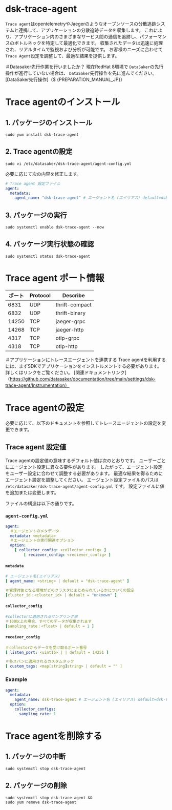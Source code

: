 # dsk-trace-agent

`Trace agent`はopentelemetryやJaegerのようなオープンソースの分散追跡システムと連携して、アプリケーションの分散追跡データを収集します。
これにより、アプリケーション内のさまざまなサービス間の通信を追跡し、パフォーマンスのボトルネックを特定して最適化できます。
収集されたデータは迅速に処理され、リアルタイムで監視および分析が可能です。
お客様のニーズに合わせて`Trace Agent`設定を調整して、最適な結果を提供します。

＃Datasaker先行作業を行いましたか？
現在RedHat 8環境で `DataSaker`の先行操作が進行していない場合は、 `DataSaker`先行操作を先に進んでください。 [DataSaker先行操作]（$ {PREPARATION_MANUAL_JP}）

# Trace agentのインストール
## 1. パッケージのインストール
```shell
sudo yum install dsk-trace-agent
```

## 2. Trace agentの設定
```shell
sudo vi /etc/datasaker/dsk-trace-agent/agent-config.yml
```
必要に応じて次の内容を修正します。

``` yaml
# Trace agent 設定ファイル
agent:
  metadata:
    agent_name: "dsk-trace-agent" # エージェント名 (エイリアス) default=dsk-trace-agent
```

## 3. パッケージの実行
```shell
sudo systemctl enable dsk-trace-agent --now
```

## 4. パッケージ実行状態の確認
```shell
sudo systemctl status dsk-trace-agent
```

# Trace agent ポート情報
|ポート| Protocol | Describe |
|-------|----------|----------------|
| 6831 | UDP | thrift-compact |
| 6832 | UDP | thrift-binary |
| 14250 | TCP | jaeger-grpc |
| 14268 | TCP | jaeger-http |
| 4317 | TCP | otlp-grpc |
| 4318 | TCP | otlp-http |

＃アプリケーションにトレースエージェントを連携する
Trace agentを利用するには、まずSDKでアプリケーションをインストルメントする必要があります。
詳しくはリンクをご覧ください。
[関連ドキュメントリンク]（https://github.com/datasaker/documentation/tree/main/settings/dsk-trace-agent/Instrumentation）

# Trace agentの設定
必要に応じて、以下のドキュメントを参照してトレースエージェントの設定を変更できます。

## Trace agent 設定値
Trace agentの設定値の意味するデフォルト値は次のとおりです。
ユーザーごとにエージェント設定に異なる要件があります。
したがって、エージェント設定をユーザー設定に合わせて調整する必要があります。
最適な結果を得るためにエージェント設定を調整してください。
エージェント設定ファイルのパスは `/etc/datasaker/dsk-trace-agent/agent-config.yml` です。
設定ファイルに値を追加または変更します。

ファイルの構造は以下の通りです。

### `agent-config.yml`
``` yaml
agent:
  ＃エージェントのメタデータ
  metadata: <metadata>
  ＃エージェントの実行関連オプション
  option:
    [ collector_config: <collector_config> ]
        [ reciever_config: <reciever_config> ]
```

#### `metadata`
``` yaml
# エージェント名(エイリアス)
[ agent_name: <string> | default = "dsk-trace-agent" ]

＃管理対象となる環境がどのクラスタにまとめられているかについての設定
[cluster_id：<cluster_id> | default = "unknown" ]
```

#### `collector_config`
``` yaml
#collectorに適用されるサンプリング率
＃100以上の場合、すべてのデータが収集されます
[sampling_rate：<float> | default = 1 ]
```

#### `receiver_config`
``` yaml
＃collectorからデータを受け取るポート番号
[ listen_port: <uint16> | | default = 14251 ]

＃各スパンに適用されるカスタムタック
[ custom_tags: <map[string]string> | default = "" ]
```

### Example
``` yaml
agent:
  metadata:
    agent_name: dsk-trace-agent # エージェント名 (エイリアス) default=dsk-trace-agent
  option:
    collector_configs:
      sampling_rate: 1
```

# Trace agentを削除する
## 1. パッケージの中断
```shell
sudo systemctl stop dsk-trace-agent
```

## 2. パッケージの削除
```shell
sudo systemctl stop dsk-trace-agent &&
sudo yum remove dsk-trace-agent
```